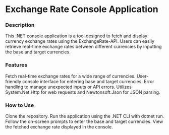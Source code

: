 # Exchange Rate Console Application
### Description
This .NET console application is a tool designed to fetch and display currency exchange rates using the ExchangeRate-API. Users can easily retrieve real-time exchange rates between different currencies by inputting the base and target currencies.

### Features
Fetch real-time exchange rates for a wide range of currencies.
User-friendly console interface for entering base and target currencies.
Error handling to manage unexpected inputs or API errors.
Utilizes System.Net.Http for web requests and Newtonsoft.Json for JSON parsing.

### How to Use
Clone the repository.
Run the application using the .NET CLI with dotnet run.
Follow the on-screen prompts to enter the base and target currencies.
View the fetched exchange rate displayed in the console.

